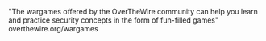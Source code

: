 "The wargames offered by the OverTheWire community can help you learn and practice security concepts in the form of fun-filled games"
overthewire.org/wargames
